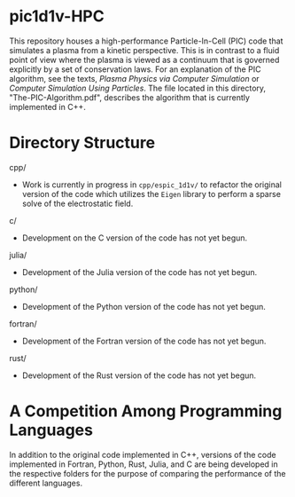 # pic1d1v-HPC
This repository houses a high-performance Particle-In-Cell (PIC) code that simulates a plasma from a kinetic perspective. This is in contrast to a fluid point of view where the plasma is viewed as a continuum that is governed explicitly by a set of conservation laws. For an explanation of the PIC algorithm, see the texts, *Plasma Physics via Computer Simulation* or *Computer Simulation Using Particles*. The file located in this directory, "The-PIC-Algorithm.pdf", describes the algorithm that is currently implemented in C++. 

# Directory Structure
cpp/
- Work is currently in progress in `cpp/espic_1d1v/` to refactor the original version of the code which utilizes the `Eigen` library to perform a sparse solve of the electrostatic field. 

c/
- Development on the C version of the code has not yet begun.

julia/
- Development of the Julia version of the code has not yet begun.

python/
- Development of the Python version of the code has not yet begun.

fortran/
- Development of the Fortran version of the code has not yet begun.

rust/ 
- Development of the Rust version of the code has not yet begun.

# A Competition Among Programming Languages 
In addition to the original code implemented in C++, versions of the code implemented in Fortran, Python, Rust, Julia, and C are being developed in the respective folders for the purpose of comparing the performance of the different languages. 